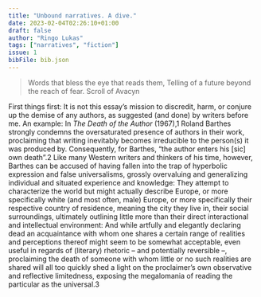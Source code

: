 ```yaml
---
title: "Unbound narratives. A dive."
date: 2023-02-04T02:26:10+01:00
draft: false
author: "Ringo Lukas"
tags: ["narratives", "fiction"]
issue: 1
bibFile: bib.json
---
```


> Words that bless the eye that reads them, 
> Telling of a future beyond the reach of fear. Scroll of Avacyn

First things first: It is not this essay’s mission to discredit, harm, or conjure up the demise of any authors, as suggested (and done) by writers before me. An example: In _The Death of the Author_ (1967),1 Roland Barthes strongly condemns the oversaturated presence of authors in their work, proclaiming that writing inevitably becomes irreducible to the person(s) it was produced by. Consequently, for Barthes, “the author enters his [sic] own death”.2
Like many Western writers and thinkers of his time, however, Barthes can be accused of having fallen into the trap of hyperbolic expression and false universalisms, grossly overvaluing and generalizing individual and situated experience and knowledge: They attempt to characterize the world but might actually describe Europe, or more specifically white (and most often, male) Europe, or more specifically their respective country of residence, meaning the city they live in, their social surroundings, ultimately outlining little more than their direct interactional and intellectual environment: And while artfully and elegantly declaring dead an acquaintance with whom one shares a certain range of realities and perceptions thereof might seem to be somewhat acceptable, even useful in regards of (literary) rhetoric – and potentially reversible –, proclaiming the death of someone with whom little or no such realities are shared will all too quickly shed a light on the proclaimer’s own observative and reflective limitedness, exposing the megalomania of reading the particular as the universal.3
